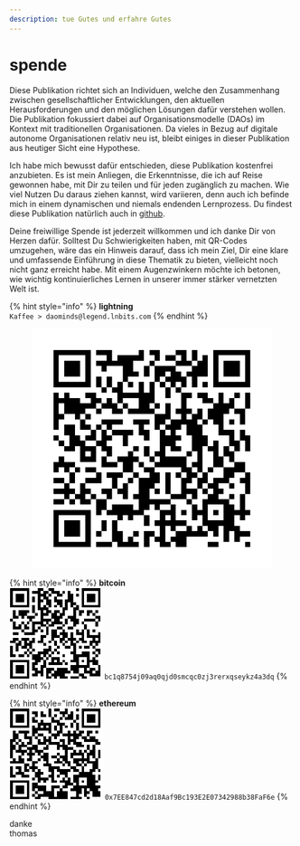 ```yaml
---
description: tue Gutes und erfahre Gutes
---
```


# spende

Diese Publikation richtet sich an Individuen, welche den Zusammenhang zwischen gesellschaftlicher Entwicklungen, den aktuellen Herausforderungen und den möglichen Lösungen dafür verstehen wollen. Die Publikation fokussiert dabei auf Organisationsmodelle (DAOs) im Kontext mit traditionellen Organisationen. Da vieles in Bezug auf digitale autonome Organisationen relativ neu ist, bleibt einiges in dieser Publikation aus heutiger Sicht eine Hypothese.&#x20;

Ich habe mich bewusst dafür entschieden, diese Publikation kostenfrei anzubieten. Es ist mein Anliegen, die Erkenntnisse, die ich auf Reise gewonnen habe, mit Dir zu teilen und für jeden zugänglich zu machen. Wie viel Nutzen Du daraus ziehen kannst, wird variieren, denn auch ich befinde mich in einem dynamischen und niemals endenden Lernprozess. Du findest diese Publikation natürlich auch in [github](https://github.com/DAOminds/book).

Deine freiwillige Spende ist jederzeit willkommen und ich danke Dir von Herzen dafür. Solltest Du Schwierigkeiten haben, mit QR-Codes umzugehen, wäre das ein Hinweis darauf, dass ich mein Ziel, Dir eine klare und umfassende Einführung in diese Thematik zu bieten, vielleicht noch nicht ganz erreicht habe. Mit einem Augenzwinkern möchte ich betonen, wie wichtig kontinuierliches Lernen in unserer immer stärker vernetzten Welt ist.





{% hint style="info" %}
**lightning**\
`Kaffee > daominds@legend.lnbits.com`
{% endhint %}

<figure><img src=".gitbook/assets/image.png" alt=""><figcaption></figcaption></figure>

{% hint style="info" %}
**bitcoin**\
![](<.gitbook/assets/Screenshot 2023-07-12 at 10.21.24 (1).png>) `bc1q8754j09aq0qjd0smcqc0zj3rerxqseykz4a3dq`
{% endhint %}

{% hint style="info" %}
**ethereum**\
![](<.gitbook/assets/Screenshot 2023-07-12 at 10.20.22 (2).png>) `0x7EE847cd2d18Aaf9Bc193E2E07342988b38FaF6e`
{% endhint %}



danke\
thomas
